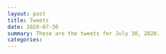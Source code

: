 ```yaml
---
layout: post
title: Tweets
date: 2020-07-30
summary: These are the tweets for July 30, 2020.
categories:
---
```


